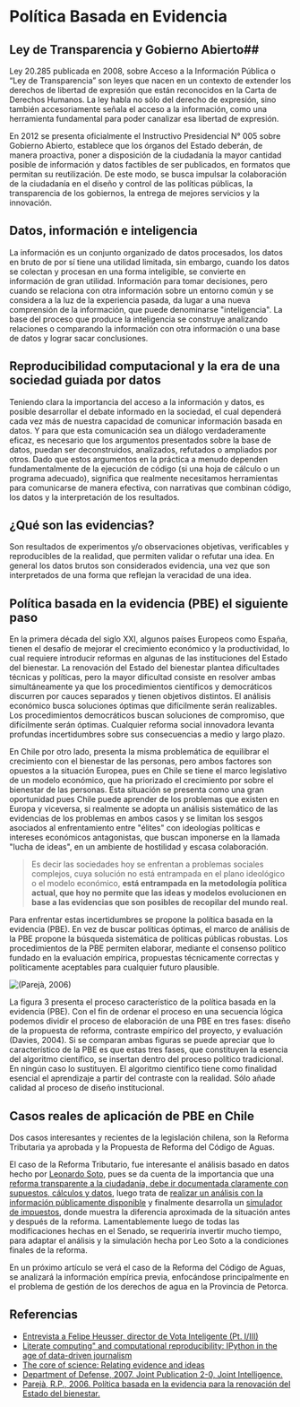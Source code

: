 # Política Basada en Evidencia #

## Ley de Transparencia y Gobierno Abierto##
Ley 20.285 publicada en 2008, sobre Acceso a la Información Pública o “Ley de Transparencia” son leyes que nacen en un contexto de extender los derechos de libertad de expresión que están reconocidos en la Carta de Derechos Humanos. La ley habla no sólo del derecho de expresión, sino también accesoriamente señala el acceso a la información, como una herramienta fundamental para poder canalizar esa libertad de expresión.

En 2012 se presenta oficialmente el Instructivo Presidencial N° 005 sobre Gobierno Abierto, establece que los órganos del Estado deberán, de manera proactiva, poner a disposición de la ciudadanía la mayor cantidad posible de información y datos factibles de ser publicados, en formatos que permitan su reutilización. De este modo, se busca impulsar la colaboración de la ciudadanía en el diseño y control de las políticas públicas, la transparencia de los gobiernos, la entrega de mejores servicios y la innovación.

## Datos, información e inteligencia ##
La información es un conjunto organizado de datos procesados, los datos en bruto de por sí tiene una utilidad limitada, sin embargo, cuando los datos se colectan y procesan en una forma inteligible, se convierte en información de gran utilidad. Información para tomar decisiones, pero cuando se relaciona con otra información sobre un entorno común y se considera a la luz de la experiencia pasada, da lugar a una nueva comprensión de la información, que puede denominarse "inteligencia".
La base del proceso que produce la inteligencia se construye analizando relaciones o comparando la información con otra información o una base de datos y lograr sacar conclusiones.

## Reproducibilidad computacional y la era de una sociedad guiada por datos ##
Teniendo clara la importancia del acceso a la información y datos, es posible desarrollar el debate informado en la sociedad, el cual dependerá cada vez más de nuestra capacidad de comunicar información basada en datos. Y para que esta comunicación sea un diálogo verdaderamente eficaz, es necesario que los argumentos presentados sobre la base de datos, puedan ser deconstruidos, analizados, refutados o ampliados por otros. Dado que estos argumentos en la práctica a menudo dependen fundamentalmente de la ejecución de código (si una hoja de cálculo o un programa adecuado), significa que realmente necesitamos herramientas para comunicarse de manera efectiva, con narrativas que combinan código, los datos y la interpretación de los resultados.

## ¿Qué son las evidencias? ##
Son resultados de experimentos y/o observaciones objetivas, verificables y reproducibles de la realidad, que permiten validar o refutar una idea. En general los datos brutos son considerados evidencia, una vez que son interpretados de una forma que reflejan la veracidad de una idea.

## Política basada en la evidencia (PBE) el siguiente paso ##
En la primera década del siglo XXI, algunos países Europeos como España, tienen el desafío de mejorar el crecimiento económico y la productividad, lo cual requiere introducir reformas en algunas de las instituciones del Estado del bienestar. La renovación del Estado del bienestar plantea dificultades técnicas y políticas, pero la mayor dificultad consiste en resolver ambas simultáneamente ya que los procedimientos científicos y democráticos discurren por cauces separados y tienen objetivos distintos. El análisis económico busca soluciones óptimas que difícilmente serán realizables. Los procedimientos democráticos buscan soluciones de compromiso, que difícilmente serán óptimas. Cualquier reforma
social innovadora levanta profundas incertidumbres sobre sus consecuencias a medio y largo plazo. 

En Chile por otro lado, presenta la misma problemática de equilibrar el crecimiento con el bienestar de las personas, pero ambos factores son opuestos a la situación Europea, pues en Chile se tiene el marco legislativo de un modelo económico, que ha priorizado el crecimiento por sobre el bienestar de las personas. Esta situación se presenta como una gran oportunidad pues Chile puede aprender de los problemas que existen en Europa y viceversa, si realmente se adopta un análisis sistemático de las evidencias de los problemas en ambos casos y se limitan los sesgos asociados al enfrentamiento entre "élites" con ideologías políticas e intereses económicos antagonistas, que buscan imponerse en la llamada "lucha de ideas", en un ambiente de hostilidad y escasa colaboración.

> Es decir las sociedades hoy se enfrentan a problemas sociales complejos, cuya solución no está entrampada en el plano ideológico o el modelo económico, **está entrampada en la metodología política actual, que hoy no permite que las ideas y modelos evolucionen en base a las evidencias que son posibles de recopilar del mundo real.**

Para enfrentar estas incertidumbres se propone la política basada en la evidencia (PBE). En vez de buscar políticas óptimas, el marco de análisis de la PBE propone la búsqueda sistemática de políticas públicas robustas. Los procedimientos de la PBE permiten elaborar, mediante el consenso político fundado en la evaluación empírica, propuestas técnicamente correctas y políticamente aceptables para cualquier futuro plausible. 

![(Parejà, 2006)](https://lh3.googleusercontent.com/-f_nPPDrMBxw/VDygZWC_wzI/AAAAAAAAAwo/CUBHl1xAkdM/w933-h587-no/PBE_proceso.png)

La figura 3 presenta el proceso característico de la política basada en la evidencia (PBE). Con el fin de ordenar el proceso en una secuencia lógica podemos dividir el proceso de elaboración de una PBE en tres fases: diseño de la propuesta de reforma, contraste empírico del proyecto, y evaluación (Davies, 2004). Si se comparan ambas figuras se puede apreciar que lo característico de la PBE es que estas tres fases, que constituyen la esencia del algoritmo científico, se insertan dentro del proceso político tradicional. En ningún caso lo sustituyen. El algoritmo científico tiene como finalidad esencial el aprendizaje a partir del contraste con la realidad. Sólo añade calidad al proceso de diseño institucional.

## Casos reales de aplicación de PBE en Chile ##
Dos casos interesantes y recientes de la legislación chilena, son la Reforma Tributaria ya aprobada y la Propuesta de Reforma del Código de Aguas.

El caso de la Reforma Tributario, fue interesante el análisis basado en datos hecho por [Leonardo Soto](http://about.me/leo.soto), pues se da cuenta de la importancia que una [reforma transparente a la ciudadanía, debe ir documentada claramente con supuestos, cálculos y datos](http://arreglandoelmundo.leosoto.com/los-expertos-y-su-falta-de-transparencia/), luego trata de [realizar un análisis con la información públicamente disponible](http://arreglandoelmundo.leosoto.com/si-no-es-el-fut-entonces-que/) y finalmente desarrolla un [simulador de impuestos](http://continuum.cl/simulador-impuestos/), donde muestra la diferencia aproximada de la situación antes y después de la reforma.
Lamentablemente luego de todas las modificaciones hechas en el Senado, se requeriría invertir mucho tiempo, para adaptar el análisis y la simulación hecha por Leo Soto a la condiciones finales de la reforma.

En un próximo artículo se verá el caso de la Reforma del Código de Aguas, se analizará la información empírica previa, enfocándose principalmente en el problema de gestión de los derechos de agua en la Provincia de Petorca.

## Referencias ##

- [Entrevista a Felipe Heusser, director de Vota Inteligente (Pt. I/III)](http://www.betazeta.com/irock/chw/post/entrevista-a-felipe-heusser-director-de-vota-inteligente-pt-iiii/)
- [Literate computing" and computational reproducibility: IPython in the age of data-driven journalism](http://blog.fperez.org/2013/04/literate-computing-and-computational.html)
- [The core of science: Relating evidence and ideas](http://http://undsci.berkeley.edu/article/coreofscience_01)
- [Department of Defense, 2007. Joint Publication 2-0, Joint Intelligence.](http://http://www.dtic.mil/doctrine/new_pubs/jp2_0.pdf)
- [Parejà, R.P., 2006. Política basada en la evidencia para la renovación del Estado del bienestar.](http://http://dialnet.unirioja.es/servlet/articulo?codigo=3135981)


